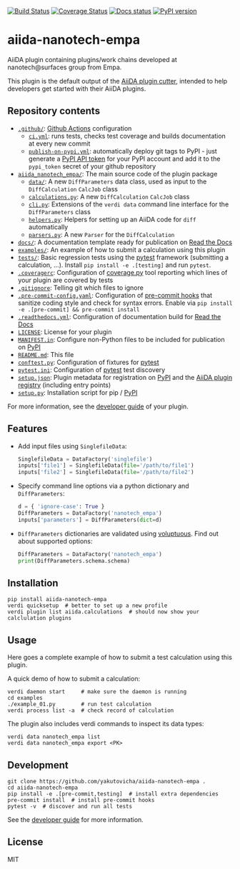 [![Build Status](https://github.com/yakutovicha/aiida-nanotech-empa/workflows/ci/badge.svg?branch=master)](https://github.com/yakutovicha/aiida-nanotech-empa/actions)
[![Coverage Status](https://coveralls.io/repos/github/yakutovicha/aiida-nanotech-empa/badge.svg?branch=master)](https://coveralls.io/github/yakutovicha/aiida-nanotech-empa?branch=master)
[![Docs status](https://readthedocs.org/projects/aiida-nanotech-empa/badge)](http://aiida-nanotech-empa.readthedocs.io/)
[![PyPI version](https://badge.fury.io/py/aiida-nanotech-empa.svg)](https://badge.fury.io/py/aiida-nanotech-empa)

# aiida-nanotech-empa

AiiDA plugin containing plugins/work chains developed at nanotech@surfaces group from Empa.

This plugin is the default output of the
[AiiDA plugin cutter](https://github.com/aiidateam/aiida-plugin-cutter),
intended to help developers get started with their AiiDA plugins.

## Repository contents

* [`.github/`](.github/): [Github Actions](https://github.com/features/actions) configuration
  * [`ci.yml`](.github/workflows/ci.yml): runs tests, checks test coverage and builds documentation at every new commit
  * [`publish-on-pypi.yml`](.github/workflows/publish-on-pypi.yml): automatically deploy git tags to PyPI - just generate a [PyPI API token](https://pypi.org/help/#apitoken) for your PyPI account and add it to the `pypi_token` secret of your github repository
* [`aiida_nanotech_empa/`](aiida_nanotech_empa/): The main source code of the plugin package
  * [`data/`](aiida_nanotech_empa/data/): A new `DiffParameters` data class, used as input to the `DiffCalculation` `CalcJob` class
  * [`calculations.py`](aiida_nanotech_empa/calculations.py): A new `DiffCalculation` `CalcJob` class
  * [`cli.py`](aiida_nanotech_empa/cli.py): Extensions of the `verdi data` command line interface for the `DiffParameters` class
  * [`helpers.py`](aiida_nanotech_empa/helpers.py): Helpers for setting up an AiiDA code for `diff` automatically
  * [`parsers.py`](aiida_nanotech_empa/parsers.py): A new `Parser` for the `DiffCalculation`
* [`docs/`](docs/): A documentation template ready for publication on [Read the Docs](http://aiida-diff.readthedocs.io/en/latest/)
* [`examples/`](examples/): An example of how to submit a calculation using this plugin
* [`tests/`](tests/): Basic regression tests using the [pytest](https://docs.pytest.org/en/latest/) framework (submitting a calculation, ...). Install `pip install -e .[testing]` and run `pytest`.
* [`.coveragerc`](.coveragerc): Configuration of [coverage.py](https://coverage.readthedocs.io/en/latest) tool reporting which lines of your plugin are covered by tests
* [`.gitignore`](.gitignore): Telling git which files to ignore
* [`.pre-commit-config.yaml`](.pre-commit-config.yaml): Configuration of [pre-commit hooks](https://pre-commit.com/) that sanitize coding style and check for syntax errors. Enable via `pip install -e .[pre-commit] && pre-commit install`
* [`.readthedocs.yml`](.readthedocs.yml): Configuration of documentation build for [Read the Docs](https://readthedocs.org/)
* [`LICENSE`](LICENSE): License for your plugin
* [`MANIFEST.in`](MANIFEST.in): Configure non-Python files to be included for publication on [PyPI](https://pypi.org/)
* [`README.md`](README.md): This file
* [`conftest.py`](conftest.py): Configuration of fixtures for [pytest](https://docs.pytest.org/en/latest/) 
* [`pytest.ini`](pytest.ini): Configuration of [pytest](https://docs.pytest.org/en/latest/) test discovery 
* [`setup.json`](setup.json): Plugin metadata for registration on [PyPI](https://pypi.org/) and the [AiiDA plugin registry](https://aiidateam.github.io/aiida-registry/) (including entry points)
* [`setup.py`](setup.py): Installation script for pip / [PyPI](https://pypi.org/)

For more information, see the [developer guide](https://aiida-diff.readthedocs.io/en/latest/developer_guide) of your plugin.


## Features

 * Add input files using `SinglefileData`:
   ```python
   SinglefileData = DataFactory('singlefile')
   inputs['file1'] = SinglefileData(file='/path/to/file1')
   inputs['file2'] = SinglefileData(file='/path/to/file2')
   ```

 * Specify command line options via a python dictionary and `DiffParameters`:
   ```python
   d = { 'ignore-case': True }
   DiffParameters = DataFactory('nanotech_empa')
   inputs['parameters'] = DiffParameters(dict=d)
   ```

 * `DiffParameters` dictionaries are validated using [voluptuous](https://github.com/alecthomas/voluptuous).
   Find out about supported options:
   ```python
   DiffParameters = DataFactory('nanotech_empa')
   print(DiffParameters.schema.schema)
   ```

## Installation

```shell
pip install aiida-nanotech-empa
verdi quicksetup  # better to set up a new profile
verdi plugin list aiida.calculations  # should now show your calclulation plugins
```


## Usage

Here goes a complete example of how to submit a test calculation using this plugin.

A quick demo of how to submit a calculation:
```shell
verdi daemon start     # make sure the daemon is running
cd examples
./example_01.py        # run test calculation
verdi process list -a  # check record of calculation
```

The plugin also includes verdi commands to inspect its data types:
```shell
verdi data nanotech_empa list
verdi data nanotech_empa export <PK>
```

## Development

```shell
git clone https://github.com/yakutovicha/aiida-nanotech-empa .
cd aiida-nanotech-empa
pip install -e .[pre-commit,testing]  # install extra dependencies
pre-commit install  # install pre-commit hooks
pytest -v  # discover and run all tests
```

See the [developer guide](http://aiida-nanotech-empa.readthedocs.io/en/latest/developer_guide/index.html) for more information.

## License

MIT


